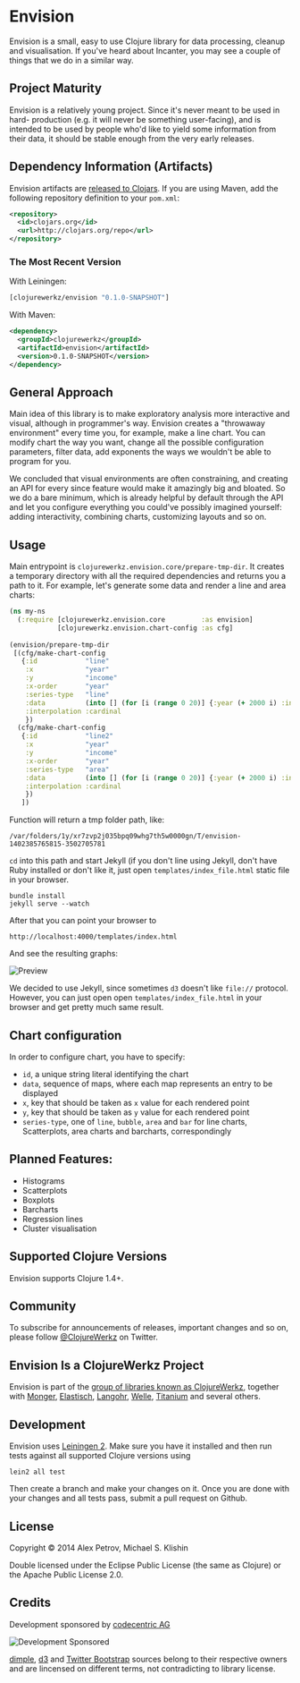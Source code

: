 # Envision

Envision is a small, easy to use Clojure library for data processing, cleanup
and visualisation. If you've heard about Incanter, you may see a couple of things
that we do in a similar way.

## Project Maturity

Envision is a relatively young project. Since it's never meant to be used in hard-
production (e.g. it will never be something user-facing), and is intended to be 
used by people who'd like to yield some information from their data, it should 
be stable enough from the very early releases.

## Dependency Information (Artifacts)

Envision artifacts are [released to Clojars](https://clojars.org/clojurewerkz/envision). If you are using Maven, add the following repository
definition to your `pom.xml`:

```xml
<repository>
  <id>clojars.org</id>
  <url>http://clojars.org/repo</url>
</repository>
```

### The Most Recent Version

With Leiningen:

``` clojure
[clojurewerkz/envision "0.1.0-SNAPSHOT"]
```

With Maven:

``` xml
<dependency>
  <groupId>clojurewerkz</groupId>
  <artifactId>envision</artifactId>
  <version>0.1.0-SNAPSHOT</version>
</dependency>
```

## General Approach

Main idea of this library is to make exploratory analysis more interactive and visual,
although in programmer's way. Envision creates a "throwaway environment" every time
you, for example, make a line chart. You can modify chart the way you want, change
all the possible configuration parameters, filter data, add exponents the ways we 
wouldn't be able to program for you.

We concluded that visual environments are often constraining, and creating an API
for every since feature would make it amazingly big and bloated. So we do a bare 
minimum, which is already helpful by default through the API and let you configure
everything you could've possibly imagined yourself: adding interactivity, combining
charts, customizing layouts and so on.

## Usage

Main entrypoint is `clojurewerkz.envision.core/prepare-tmp-dir`. It creates a temporary
directory with all the required dependencies and returns you a path to it. For example,
let's generate some data and render a line and area charts:

```clj
(ns my-ns
  (:require [clojurewerkz.envision.core         :as envision]
            [clojurewerkz.envision.chart-config :as cfg]
  
(envision/prepare-tmp-dir
 [(cfg/make-chart-config
   {:id            "line"
    :x             "year"
    :y             "income"
    :x-order       "year"
    :series-type   "line"
    :data          (into [] (for [i (range 0 20)] {:year (+ 2000 i) :income (+ 10 i (rand-int 10))}))
    :interpolation :cardinal
    })
  (cfg/make-chart-config
   {:id            "line2"
    :x             "year"
    :y             "income"
    :x-order       "year"
    :series-type   "area"
    :data          (into [] (for [i (range 0 20)] {:year (+ 2000 i) :income (+ 10 i (rand-int 10))}))
    :interpolation :cardinal
    })
   ])
```

Function will return a tmp folder path, like: 

```
/var/folders/1y/xr7zvp2j035bpq09whg7th5w0000gn/T/envision-1402385765815-3502705781
```

`cd` into this path and start Jekyll (if you don't line using Jekyll, don't have Ruby installed or don't like
it, just open `templates/index_file.html` static file in your browser.

```
bundle install
jekyll serve --watch
```

After that you can point your browser to 

```
http://localhost:4000/templates/index.html
```

And see the resulting graphs: 

![Preview](https://www.evernote.com/shard/s9/sh/985ec7c9-3ee8-42a7-8078-839ce7631ec0/a9d2f8cc5ad717717dc24f2946c04044/res/5d96d756-c68f-4527-8585-d6032f761ad9/skitch.png?resizeSmall&width=300)

We decided to use Jekyll, since sometimes `d3` doesn't like `file://` protocol. However, you can just 
open open `templates/index_file.html` in your browser and get pretty much same result.

## Chart configuration

In order to configure chart, you have to specify:

  * `id`, a unique string literal identifying the chart
  * `data`, sequence of maps, where each map represents an entry to be displayed
  * `x`, key that should be taken as `x` value for each rendered point
  * `y`, key that should be taken as `y` value for each rendered point
  * `series-type`, one of `line`, `bubble`, `area` and `bar` for line charts, Scatterplots, 
     area charts and barcharts, correspondingly     

## Planned Features:

 * Histograms
 * Scatterplots
 * Boxplots
 * Barcharts
 * Regression lines
 * Cluster visualisation


## Supported Clojure Versions

Envision supports Clojure 1.4+.

## Community

To subscribe for announcements of releases, important changes and so on, please follow
[@ClojureWerkz](https://twitter.com/#!/clojurewerkz) on Twitter.


## Envision Is a ClojureWerkz Project

Envision is part of the [group of libraries known as ClojureWerkz](http://clojurewerkz.org), together with
[Monger](http://clojuremongodb.info), [Elastisch](http://clojureelasticsearch.info), [Langohr](http://clojurerabbitmq.info),
[Welle](http://clojureriak.info), [Titanium](http://titanium.clojurewerkz.org) and several others.

## Development

Envision uses [Leiningen 2](https://github.com/technomancy/leiningen/blob/master/doc/TUTORIAL.md). Make
sure you have it installed and then run tests against all supported Clojure versions using

```
lein2 all test
```

Then create a branch and make your changes on it. Once you are done with your changes and all
tests pass, submit a pull request on Github.

## License

Copyright © 2014 Alex Petrov, Michael S. Klishin 

Double licensed under the Eclipse Public License (the same as Clojure) or the Apache Public License 2.0.

## Credits

Development sponsored by [codecentric AG](http://codecentric.de)

![Development Sponsored](https://www.codecentric.de/wp-content/themes/ccHomepage/img/logo-codecentric.png)

[dimple](http://dimplejs.org/), [d3](http://d3js.org) and [Twitter Bootstrap](http://getbootstrap.com/) sources 
belong to their respective owners and are lincensed on different terms, not contradicting to library license.
